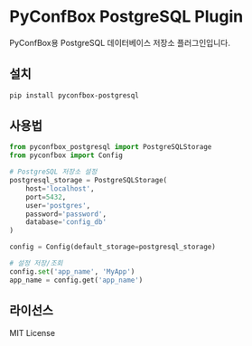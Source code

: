 # PyConfBox PostgreSQL Plugin

PyConfBox용 PostgreSQL 데이터베이스 저장소 플러그인입니다.

## 설치

```bash
pip install pyconfbox-postgresql
```

## 사용법

```python
from pyconfbox_postgresql import PostgreSQLStorage
from pyconfbox import Config

# PostgreSQL 저장소 설정
postgresql_storage = PostgreSQLStorage(
    host='localhost',
    port=5432,
    user='postgres',
    password='password',
    database='config_db'
)

config = Config(default_storage=postgresql_storage)

# 설정 저장/조회
config.set('app_name', 'MyApp')
app_name = config.get('app_name')
```

## 라이선스

MIT License 